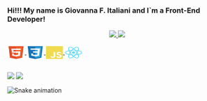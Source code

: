### Hi!!! My name is Giovanna F. Italiani and I`m a Front-End Developer!

<div align="center">
  <a href="https://github.com/giovanna-italiani">
  <img height="160em" src="https://github-readme-stats.vercel.app/api?username=giovanna-italiani&show_icons=true&theme=midnight-purple"/>
  <img height="160em" src="https://github-readme-stats.vercel.app/api/top-langs/?username=giovanna-italiani&layout=compact&theme=midnight-purple" />
</div>

<div style="display: inline_block"><br>
  <img align="center" alt="Giovanna-HTML" height="30" width="40" src="https://raw.githubusercontent.com/devicons/devicon/master/icons/html5/html5-original.svg">
  <img align="center" alt="Giovanna-CSS" height="30" width="40" src="https://raw.githubusercontent.com/devicons/devicon/master/icons/css3/css3-original.svg">
  <img align="center" alt="Giovanna-Js" height="30" width="40" src="https://raw.githubusercontent.com/devicons/devicon/master/icons/javascript/javascript-plain.svg">
  <img align="center" alt="Giovanna-React" height="30" width="40" src="https://raw.githubusercontent.com/devicons/devicon/master/icons/react/react-original.svg">
</div>
  
  ##
  
<div>
  <a href = "mailto:giovannaitaliani@gmail.com"><img src="https://img.shields.io/badge/-Gmail-%23333?style=for-the-badge&logo=gmail&logoColor=white" target="_blank"></a>
  <a href="https://www.linkedin.com/in/" target="_blank"><img src="https://img.shields.io/badge/-LinkedIn-%230077B5?style=for-the-badge&logo=linkedin&logoColor=white" target="_blank"></a> 
  
 ![Snake animation](https://github.com/giovanna-italiani/giovanna-italiani/blob/output/github-contribution-grid-snake.svg)
  
</div>

